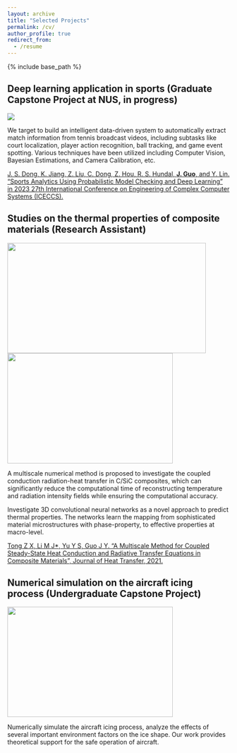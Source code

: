 ```yaml
---
layout: archive
title: "Selected Projects"
permalink: /cv/
author_profile: true
redirect_from:
  - /resume
---
```


{% include base_path %}

Deep learning application in sports (Graduate Capstone Project at NUS, in progress)
------
<img src='https://jingyu198.github.io/jingyu.github.io/images/demo1.gif'>

We target to build an intelligent data-driven system to automatically extract match information from tennis broadcast videos, including subtasks like court localization, player action recognition, ball tracking, and game event spotting. Various techniques have been utilized including Computer Vision, Bayesian Estimations, and Camera Calibration, etc.

[J. S. Dong, K. Jiang, Z. Liu, C. Dong, Z. Hou, R. S. Hundal, <b>J. Guo</b>, and Y. Lin. “Sports Analytics Using Probabilistic Model Checking and Deep Learning” in 2023 27th International Conference on Engineering of Complex Computer Systems (ICECCS).](https://jingyu198.github.io/jingyu.github.io/files/paper1.pdf)



Studies on the thermal properties of composite materials (Research Assistant)
------
<img src='https://jingyu198.github.io/jingyu.github.io/images/img1.png' style='width: 450px; height: 250px;'>         <img src='https://jingyu198.github.io/jingyu.github.io/images/img2.png' style='width: 375px; height: 250px;'>

A multiscale numerical method is proposed to investigate the coupled conduction radiation-heat transfer in C/SiC composites, which can significantly reduce the computational time of reconstructing temperature and radiation intensity fields while ensuring the computational accuracy.

Investigate 3D convolutional neural networks as a novel approach to predict thermal properties. The networks learn the mapping from sophisticated material microstructures with phase-property, to effective properties at macro-level.

[Tong Z X, Li M J*, Yu Y S, Guo J Y. “A Multiscale Method for Coupled Steady-State Heat Conduction and Radiative Transfer Equations in Composite Materials”, Journal of Heat Transfer, 2021.](https://jingyu198.github.io/jingyu.github.io/files/paper2.pdf)



Numerical simulation on the aircraft icing process (Undergraduate Capstone Project)
------
<img src='https://jingyu198.github.io/jingyu.github.io/images/img3.png' style='width: 375px; height: 250px;'>

Numerically simulate the aircraft icing process, analyze the effects of several important environment factors on the ice shape. Our work provides theoretical support for the safe operation of aircraft.
